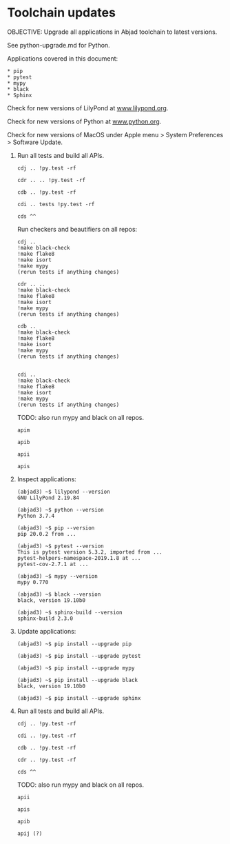 Toolchain updates
=================

OBJECTIVE: Upgrade all applications in Abjad toolchain to latest versions.

See python-upgrade.md for Python.

Applications covered in this document:

    * pip
    * pytest
    * mypy
    * black
    * Sphinx

Check for new versions of LilyPond at www.lilypond.org.

Check for new versions of Python at www.python.org.

Check for new versions of MacOS under Apple menu > System Preferences > Software Update.

1.  Run all tests and build all APIs.

        cdj .. !py.test -rf

        cdr .. .. !py.test -rf

        cdb .. !py.test -rf

        cdi .. tests !py.test -rf

        cds ^^

    Run checkers and beautifiers on all repos:

        cdj ..
        !make black-check
        !make flake8
        !make isort
        !make mypy
        (rerun tests if anything changes)

        cdr .. ..
        !make black-check
        !make flake8
        !make isort
        !make mypy
        (rerun tests if anything changes)

        cdb ..
        !make black-check
        !make flake8
        !make isort
        !make mypy
        (rerun tests if anything changes)


        cdi ..
        !make black-check
        !make flake8
        !make isort
        !make mypy
        (rerun tests if anything changes)

    TODO: also run mypy and black on all repos.

        apim

        apib

        apii

        apis

2.  Inspect applications:

        (abjad3) ~$ lilypond --version
        GNU LilyPond 2.19.84

        (abjad3) ~$ python --version
        Python 3.7.4

        (abjad3) ~$ pip --version
        pip 20.0.2 from ...

        (abjad3) ~$ pytest --version
        This is pytest version 5.3.2, imported from ...
        pytest-helpers-namespace-2019.1.8 at ...
        pytest-cov-2.7.1 at ...

        (abjad3) ~$ mypy --version
        mypy 0.770

        (abjad3) ~$ black --version
        black, version 19.10b0

        (abjad3) ~$ sphinx-build --version
        sphinx-build 2.3.0

3.  Update applications:

        (abjad3) ~$ pip install --upgrade pip

        (abjad3) ~$ pip install --upgrade pytest

        (abjad3) ~$ pip install --upgrade mypy

        (abjad3) ~$ pip install --upgrade black
        black, version 19.10b0

        (abjad3) ~$ pip install --upgrade sphinx

4.  Run all tests and build all APIs.

        cdj .. !py.test -rf

        cdi .. !py.test -rf

        cdb .. !py.test -rf

        cdr .. !py.test -rf

        cds ^^

    TODO: also run mypy and black on all repos.

        apii

        apis

        apib

        apij (?)
